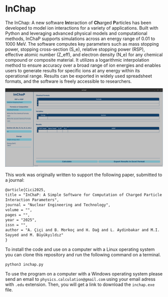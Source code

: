 # InChap

The InChap: A new software **In**teraction of **Ch**arged **P**articles has been developed to model ion interactions for a variety of applications. 
Built with Python and leveraging advanced physical models and computational methods, 
InChaP supports simulations across an energy range of 0.01 to 1000 MeV. 
The software computes key parameters such as mass stopping power, 
stopping cross-section (S_e), 
relative stopping power (RSP), 
effective atomic number (Z_eff), and 
electron density (N_e) 
for any chemical compound or composite material. 
It utilizes a logarithmic interpolation method to ensure accuracy over a broad range of ion energies and 
enables users to generate results for specific ions at any energy within its operational range. 
Results can be exported in widely used spreadsheet formats, and 
the software is freely accessible to researchers.

![InChap Figure](InChaP.png)

This work was originally written to support the following paper, submitted to a journal:

```
@article{Cici2025,
title = "InChaP: A Simple Software for Computation of Charged Particle Interaction Parameters",
journal = "Nuclear Engineering and Technology",
volume = "",
pages = "",
year = "2025",
issn = "",
author = "A. Çiçi and B. Morkoç and H. Dağ and L. Aydinbakar and M.I. Sayyed and M. Büyükyıldız"
}
```

To install the code and use on a computer with a Linux operating system you can clone this repository and run the following command on a terminal.

```
python3 inchap.py
```

To use the program on a computer with a Windows operating system please send an email to `physics.calculation@gmail.com` using your email adress with `.edu` extension. Then, you will get a link to download the `inchap.exe` file.

